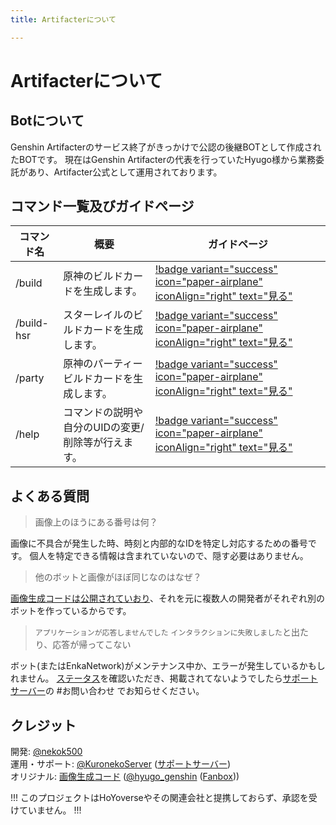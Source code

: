 ```yaml
---
title: Artifacterについて

---
```


# Artifacterについて

## Botについて
Genshin Artifacterのサービス終了がきっかけで公認の後継BOTとして作成されたBOTです。
現在はGenshin Artifacterの代表を行っていたHyugo様から業務委託があり、Artifacter公式として運用されております。

## コマンド一覧及びガイドページ
コマンド名 | 概要 | ガイドページ
-- | -- | --
/build | 原神のビルドカードを生成します。 | [!badge variant="success" icon="paper-airplane" iconAlign="right" text="見る"](build.md)
/build-hsr  | スターレイルのビルドカードを生成します。 | [!badge variant="success" icon="paper-airplane" iconAlign="right" text="見る"](build-hsr.md)
/party | 原神のパーティービルドカードを生成します。 | [!badge variant="success" icon="paper-airplane" iconAlign="right" text="見る"](party.md)
/help | コマンドの説明や自分のUIDの変更/削除等が行えます。 | [!badge variant="success" icon="paper-airplane" iconAlign="right" text="見る"](help.md)

## よくある質問
> 画像上のほうにある番号は何？

画像に不具合が発生した時、時刻と内部的なIDを特定し対応するための番号です。
個人を特定できる情報は含まれていないので、隠す必要はありません。

> 他のボットと画像がほぼ同じなのはなぜ？

[画像生成コードは公開されていおり](https://github.com/FuroBath/ArtifacterImageGen)、それを元に複数人の開発者がそれぞれ別のボットを作っているからです。

> `アプリケーションが応答しませんでした` `インタラクションに失敗しました`と出たり、応答が帰ってこない

ボット(またはEnkaNetwork)がメンテナンス中か、エラーが発生しているかもしれません。
[ステータス](https://status.kuroneoo6423.com)を確認いただき、掲載されてないようでしたら[サポートサーバー](https://discord.com/invite/Y6w5Jv3EAR)の #お問い合わせ でお知らせください。

## クレジット
開発: [@nekok500](https://x.com/nekok500)  
運用・サポート: [@KuronekoServer](https://x.com/kuroneko_server) ([サポートサーバー](https://discord.com/invite/Y6w5Jv3EAR))  
オリジナル: [画像生成コード](https://github.com/FuroBath/ArtifacterImageGen) ([@hyugo_genshin](https://x.com/hyugo_genshin) ([Fanbox](https://hyugo.fanbox.cc/)))

!!!
このプロジェクトはHoYoverseやその関連会社と提携しておらず、承認を受けていません。
!!!
